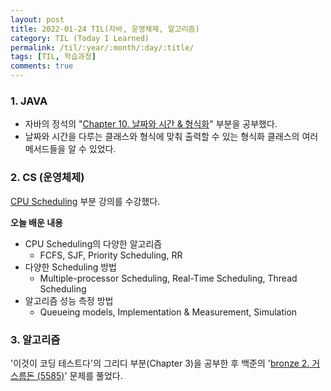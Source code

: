 ```yaml
---
layout: post
title: 2022-01-24 TIL(자바, 운영체제, 알고리즘) 
category: TIL (Today I Learned)
permalink: /til/:year/:month/:day/:title/
tags: [TIL, 학습과정]
comments: true
---
```


### 1. JAVA
- 자바의 정석의 "[Chapter 10. 날짜와 시간 & 형식화](https://sulimchoi.github.io/til/2022/01/24/date,time_and_formatting/)" 부분을 공부했다.
- 날짜와 시간을 다루는 클래스와 형식에 맞춰 출력할 수 있는 형식화 클래스의 여러 메서드들을 알 수 있었다.



### 2. CS (운영체제)

[CPU Scheduling](https://sulimchoi.github.io/til/2022/01/24/CPU_Scheduling/) 부분 강의를 수강했다. 

**오늘 배운 내용**

- CPU Scheduling의 다양한 알고리즘
  - FCFS, SJF, Priority Scheduling, RR
- 다양한 Scheduling 방법
  - Multiple-processor Scheduling, Real-Time Scheduling, Thread Scheduling
- 알고리즘 성능 측정 방법
  - Queueing models, Implementation & Measurement, Simulation



### 3. 알고리즘

'이것이 코딩 테스트다'의 그리디 부분(Chapter 3)을 공부한 후 백준의 '[bronze 2. 거스름돈 (5585)]()' 문제를 풀었다.
